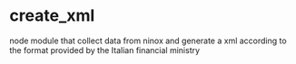 # create_xml
node module that collect data from ninox and generate a xml according to the format provided by the Italian financial ministry 
